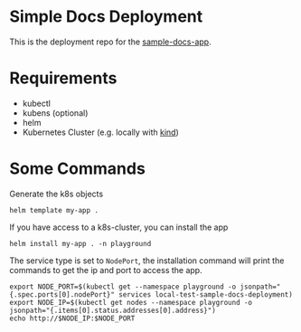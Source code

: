 # Simple Docs Deployment

This is the deployment repo for the [sample-docs-app](https://github.com/ric03/sample-docs-app).

# Requirements

- kubectl
- kubens (optional)
- helm
- Kubernetes Cluster (e.g. locally with [kind](https://kind.sigs.k8s.io/))

# Some Commands

Generate the k8s objects

```shell
helm template my-app .
```

If you have access to a k8s-cluster, you can install the app

```shell
helm install my-app . -n playground
```

The service type is set to `NodePort`, the installation command will print
the commands to get the ip and port to access the app.

```shell
export NODE_PORT=$(kubectl get --namespace playground -o jsonpath="{.spec.ports[0].nodePort}" services local-test-sample-docs-deployment)
export NODE_IP=$(kubectl get nodes --namespace playground -o jsonpath="{.items[0].status.addresses[0].address}")
echo http://$NODE_IP:$NODE_PORT
```
